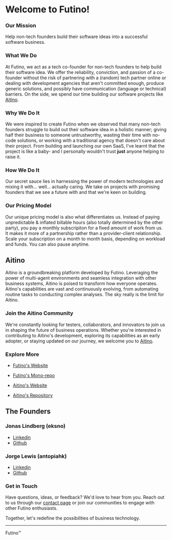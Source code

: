 # Welcome to Futino!

### Our Mission
Help non-tech founders build their software ideas into a successful software business.
### What We Do
At Futino, we act as a tech co-founder for non-tech founders to help build their software idea. We offer the reliability, conviction, and passion of a co-founder without the risk of partnering with a (random) tech partner online or dealing with development agencies that aren't committed enough, produce generic solutions, and possibly have communication (language or technical) barriers. On the side, we spend our time building our software projects like [Aitino](https://aiti.no).
### Why We Do It
We were inspired to create Futino when we observed that many non-tech founders struggle to build out their software idea in a holistic manner; giving half their business to someone untrustworthy, wasting their time with no-code solutions, or working with a traditional agency that doesn't care about their project. From building and launching our own SaaS, I've learnt that the project is like a baby- and I personally wouldn't trust **just** anyone helping to raise it.
### How We Do It
Our secret sauce lies in harnessing the power of modern technologies and mixing it with... well... actually caring. We take on projects with promising founders that we see a future with and that we're keen on building.
### Our Pricing Model
Our unique pricing model is also what differentiates us. Instead of paying unpredictable & inflated billable hours (also totally determined by the other party), you pay a monthly subscripiton for a fixed amount of work from us. It makes it more of a partnership rather than a provider-client relationship. Scale your subscription on a month to month basis, depending on workload and funds. You can also pause anytime.
## Aitino
Aitino is a groundbreaking platform developed by Futino. Leveraging the power of multi-agent environments and seamless integration with other business systems, Aitino is poised to transform how everyone operates. Aitino's capabilities are vast and continuously evolving, from automating routine tasks to conducting complex analyses. The sky really is the limit for Aitino.
### Join the Aitino Community
We're constantly looking for testers, collaborators, and innovators to join us in shaping the future of business operations. Whether you're interested in contributing to Aitino's development, exploring its capabilities as an early adopter, or staying updated on our journey, we welcome you to [Aitino](https://aiti.no).

### Explore More
- [Futino's Website](https://futi.no)
- [Futino's Mono-repo](https://github.com/futino/futino)

- [Aitino's Website](https://aiti.no)
- [Aitino's Repository](https://github.com/futino/aitino)

## The Founders
### Jonas Lindberg (eksno)
- [Linkedin](https://www.linkedin.com/in/eksno/)
- [Github](https://github.com/eksno)
### Jorge Lewis (antopiahk)
- [Linkedin](https://linkedin/in/jorge-lewis)
- [Github](https://github.com/antopiahk)

### Get in Touch

Have questions, ideas, or feedback? We'd love to hear from you. Reach out to us through our [contact page](https://futi.no/contact) or join our communities to engage with other Futino enthusiasts.

Together, let's redefine the possibilities of business technology.

---

Futino™
